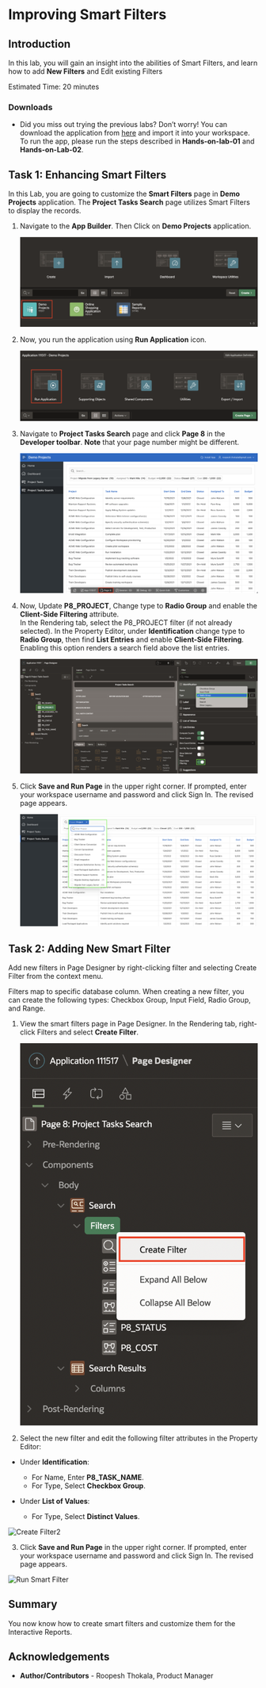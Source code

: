 # Improving Smart Filters

## Introduction
In this lab, you will gain an insight into the abilities of Smart Filters, and learn how to add **New Filters** and Edit existing Filters

Estimated Time: 20 minutes

### Downloads

- Did you miss out trying the previous labs? Don’t worry! You can download the application from [here](demo-projects3.sql) and import it into your workspace. To run the app, please run the steps described in **Hands-on-lab-01** and **Hands-on-Lab-02**.

## Task 1: Enhancing Smart Filters

In this Lab, you are going to customize the **Smart Filters** page in **Demo Projects** application.
The **Project Tasks Search** page utilizes Smart Filters to display the records.

1. Navigate to the **App Builder**. Then Click on **Demo Projects** application.

    ![Navigate to Demo Projects Application](./images/select-projects-app.png " ")

2. Now, you run the application using **Run Application** icon.

    ![Run Application](images/run-application.png " ")

3. Navigate to **Project Tasks Search** page and click **Page 8** in the **Developer toolbar**.
  **Note** that your page number might be different.

    ![Navigate to Project Tasks Search](images/navigate-to-page8.png " ")

4. Now, Update **P8_PROJECT**, Change type to **Radio Group** and enable the **Client-Side Filtering** attribute.  
In the Rendering tab, select the P8_PROJECT filter (if not already selected).
In the Property Editor, under **Identification** change type to **Radio Group**, then find **List Entries** and enable **Client-Side Filtering**. Enabling this option renders a search field above the list entries.

    ![Edit Filter](images/edit-filter1.png " ")

5. Click **Save and Run Page** in the upper right corner. If prompted, enter your workspace username and password and click Sign In.
The revised page appears.

    ![Show edit Filter](images/show-edit-filter1.png " ")


## Task 2: Adding New Smart Filter

Add new filters in Page Designer by right-clicking filter and selecting Create Filter from the context menu.

Filters map to specific database column. When creating a new filter, you can create the following types: Checkbox Group, Input Field, Radio Group, and Range.

1. View the smart filters page in Page Designer. In the Rendering tab, right-click Filters and select **Create Filter**.

    ![Create Filter](images/create-filter.png " ")

2. Select the new filter and edit the following filter attributes in the Property Editor:
  - Under **Identification**:
    - For Name, Enter **P8_TASK_NAME**.
    - For Type,  Select **Checkbox Group**.

  - Under **List of Values**:
    - For Type, Select **Distinct Values**.

  ![Create Filter2](images/create-filter1.png " ")

3. Click **Save and Run Page** in the upper right corner. If prompted, enter your workspace username and password and click Sign In.
The revised page appears.

  ![Run Smart Filter](images/run-smart-filter1.png " ")




## **Summary**

You now know how to create smart filters and customize them for the Interactive Reports.

## **Acknowledgements**

 - **Author/Contributors** -  Roopesh Thokala, Product Manager
